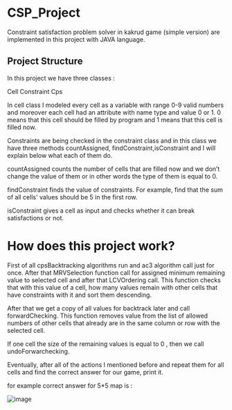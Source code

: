 # CSP_Project
Constraint satisfaction problem solver in kakrud game (simple version) are implemented in this project with JAVA language.

## Project Structure
In this project we have three classes : 

 Cell
 Constraint
 Cps

In cell class I modeled every cell as a variable with range 0-9 valid numbers and moreover each cell had an attribute with name type and value 0 or 1. 0 means that this cell should be filled by program and 1 means that this cell is filled now.

Constraints are being checked in the constraint class and in this class we have three methods countAssigned, findConstraint,isConstraint and I will explain below what each of them do.

countAssigned counts the number of cells that are filled now and we don’t change the value of them or in other words the type of them is equal to 0.

findConstraint finds the value of constraints. For example, find that the sum of all cells' values should be 5 in the first row.

isConstraint gives a cell as input and checks whether it can break satisfactions or not.

# How does this project work?
First of all cpsBacktracking algorithms run and ac3 algorithm call just for once.
After that MRVSelection function call for assigned minimum remaining value to selected cell and after that LCVOrdering call.
This function checks that with this value of a cell, how many values remain with other cells that have constraints with it and sort them descending.

After that we get a copy of all values for backtrack later and call forwardChecking.
This function removes value from the list of allowed numbers of other cells that already are in the same column or row with the selected cell.

If one cell the size of the remaining values is equal to 0 , then we call undoForwarchecking.

Eventually, after all of the actions I mentioned before and repeat them for all cells and find the correct answer for our game, print it.

for example correct answer for 5*5 map is :

![image](https://user-images.githubusercontent.com/46067199/196256365-cf02b838-db05-4a6a-8ed3-ce8bf32dadd1.png)


